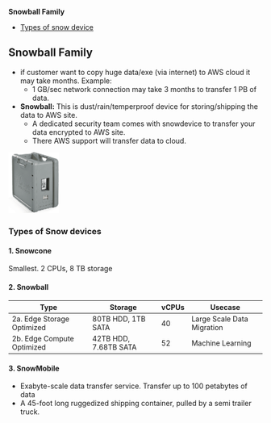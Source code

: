 **Snowball Family**
- [Types of snow device](#t)

## Snowball Family
- if customer want to copy huge data/exe (via internet) to AWS cloud it may take months. Example:
  - 1 GB/sec network connection may take 3 months to transfer 1 PB of data.
- **Snowball:** This is dust/rain/temperproof device for storing/shipping the data to AWS site.
  - A dedicated security team comes with snowdevice to transfer your data encrypted to AWS site.
  - There AWS support will transfer data to cloud.
<img src=snowball.png width=100 />

<a name=t></a>
### Types of Snow devices

#### 1. Snowcone
Smallest. 2 CPUs, 8 TB storage

#### 2. Snowball

|Type|Storage|vCPUs|Usecase|
|---|---|---|---|
|2a. Edge Storage Optimized|80TB HDD, 1TB SATA|40|Large Scale Data Migration|
|2b. Edge Compute Optimized|42TB HDD, 7.68TB SATA|52|Machine Learning|

#### 3. SnowMobile
- Exabyte-scale data transfer service. Transfer up to 100 petabytes of data
- A 45-foot long ruggedized shipping container, pulled by a semi trailer truck.
